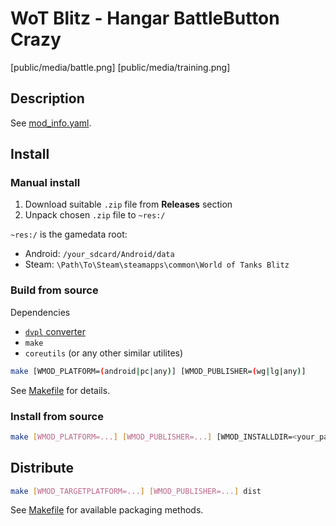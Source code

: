 # WoT Blitz - Hangar BattleButton Crazy

[public/media/battle.png]
[public/media/training.png]

## Description
See [mod_info.yaml](mod_info.yaml).

## Install
### Manual install
1. Download suitable `.zip` file from **Releases** section
2. Unpack chosen `.zip` file to `~res:/`

`~res:/` is the gamedata root:
- Android: `/your_sdcard/Android/data`
- Steam: `\Path\To\Steam\steamapps\common\World of Tanks Blitz`

### Build from source

Dependencies
- [`dvpl` converter](https://github.com/Maddoxkkm/dvpl_converter)
- `make`
- `coreutils` (or any other similar utilites)

```sh
make [WMOD_PLATFORM=(android|pc|any)] [WMOD_PUBLISHER=(wg|lg|any)]
```
See [Makefile](Makefile) for details.

### Install from source
```sh
make [WMOD_PLATFORM=...] [WMOD_PUBLISHER=...] [WMOD_INSTALLDIR=<your_path_to_game>] install
```

## Distribute
```sh
make [WMOD_TARGETPLATFORM=...] [WMOD_PUBLISHER=...] dist
```
See [Makefile](Makefile) for available packaging methods.
